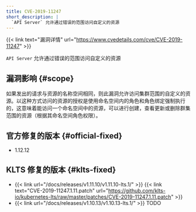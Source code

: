 ```yaml
---
title: CVE-2019-11247
short_description: |
  `API Server` 允许通过错误的范围访问自定义的资源
---
```


{{< link text="漏洞详情" url="https://www.cvedetails.com/cve/CVE-2019-11247" >}}

`API Server` 允许通过错误的范围访问自定义的资源

## 漏洞影响 {#scope}

如果发出的请求与资源的名称空间相同，则此漏洞允许访问集群范围的自定义的资源。以这种方式访问的资源的授权是使用命名空间内的角色和角色绑定强制执行的，这意味着能访问一个命名空间中的资源，可以进行创建，查看更新或删除群集范围的资源（根据其命名空间角色权限）。

## 官方修复的版本 {#official-fixed}

- 1.12.12

## KLTS 修复的版本 {#klts-fixed}

- {{< link url="/docs/releases/v1.11.10/v1.11.10-lts.1/" >}} {{< link text="CVE-2019-11247.1.11.patch" url="https://github.com/klts-io/kubernetes-lts/raw/master/patches/CVE-2019-11247.1.11.patch" >}}
- {{< link url="/docs/releases/v1.10.13/v1.10.13-lts.1/" >}} TODO
